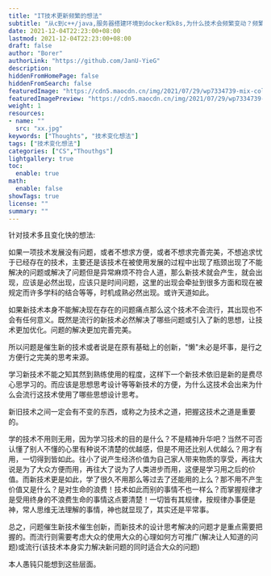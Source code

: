 ```yaml
---
title: "IT技术更新频繁的想法"
subtitle: "从c到c++/java,服务器搭建环境到docker和k8s,为什么技术会频繁变动？频繁更新自己应该如何掌控?"
date: 2021-12-04T22:23:00+08:00
lastmod: 2021-12-04T22:23:00+08:00
draft: false
author: "Borer"
authorLink: "https://github.com/JanU-YieG"
description:
hiddenFromHomePage: false
hiddenFromSearch: false
featuredImage: "https://cdn5.maocdn.cn/img/2021/07/29/wp7334739-mix-colours-wallpapers.jpg"
featuredImagePreview: "https://cdn5.maocdn.cn/img/2021/07/29/wp7334739-mix-colours-wallpapers.jpg"
weight: 1
resources:
- name: ""
  src: "xx.jpg"
keywords: ["Thoughts", "技术变化想法"]
tags: ["技术变化想法"]
categories: ["CS","Thouthgs"]
lightgallery: true
toc:
  enable: true
math:
  enable: false
showTags: true
license: ""
summary: ""
---
```


针对技术多且变化快的想法:

如果一项技术发展没有问题，或者不想求方便，或者不想求完善完美，不想追求忧于已经存在的技术，主要还是该技术在被使用发展的过程中出现了瓶颈出现了不能解决的问题或解决了问题但是异常麻烦不符合人道，那么新技术就会产生，就会出现，应该是必然出现，应该只是时间问题，这里的出现会牵扯到很多方面和现在被规定而许多学科的结合等等，时机成熟必然出现。或许天道如此。

如果新技术本身不能解决现在存在的问题痛点那么这个技术不会流行，其出现也不会有任何意义。既然是流行的新技术必然解决了哪些问题或引入了新的思想，让技术更加优化。问题的解决更加完善完美。

所以问题是催生新的技术或者说是在原有基础上的创新，"懒"未必是坏事，是行之方便行之完美的思考来源。

学习新技术不能之知其然到熟练使用的程度，这样下一个新技术依旧是新的是费尽心思学习的。而应该是思想思考设计等等新技术的方便，为什么这技术会出来为什么会流行这技术使用了哪些思想设计思考。

新旧技术之间一定会有不变的东西，或称之为技术之道，把握这技术之道是重要的。

学的技术不用则无用，因为学习技术的目的是什么？不是精神升华吧？当然不可否认懂了别人不懂的心里有种说不清楚的优越感，但是不用还比别人优越么？用才有用，一切得到皆如此。往小了说产生经济价值为自己家人带来物质的享受，再往大说是为了大众方便而用，再往大了说为了人类进步而用，这便是学习用之后的价值。而新技术更是如此，学了很久不用那么等过去了还能用的上么？那不用不产生价值又是什么？是对生命的浪费！技术如此而别的事情不也一样么？而掌握规律才是受用终身的不浪费生命的事情这点要清楚！一切皆有其规律，按规律办事便是神，常人思维无法理解的事情，神也就显现了，其实还是平常事。

总之，问题催生新技术催生创新，而新技术的设计思考解决的问题才是重点需要把握的。而流行则需要考虑大众的使用大众的心理如何方可推广(解决让人知道的问题)或流行(该技术本身实力解决新问题的同时适合大众的问题)

本人愚钝只能想到这些层面。
